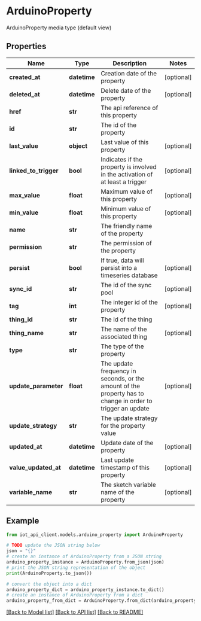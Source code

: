 # ArduinoProperty

ArduinoProperty media type (default view)

## Properties

Name | Type | Description | Notes
------------ | ------------- | ------------- | -------------
**created_at** | **datetime** | Creation date of the property | [optional] 
**deleted_at** | **datetime** | Delete date of the property | [optional] 
**href** | **str** | The api reference of this property | 
**id** | **str** | The id of the property | 
**last_value** | **object** | Last value of this property | [optional] 
**linked_to_trigger** | **bool** | Indicates if the property is involved in the activation of at least a trigger | [optional] 
**max_value** | **float** | Maximum value of this property | [optional] 
**min_value** | **float** | Minimum value of this property | [optional] 
**name** | **str** | The friendly name of the property | 
**permission** | **str** | The permission of the property | 
**persist** | **bool** | If true, data will persist into a timeseries database | [optional] 
**sync_id** | **str** | The id of the sync pool | [optional] 
**tag** | **int** | The integer id of the property | [optional] 
**thing_id** | **str** | The id of the thing | 
**thing_name** | **str** | The name of the associated thing | [optional] 
**type** | **str** | The type of the property | 
**update_parameter** | **float** | The update frequency in seconds, or the amount of the property has to change in order to trigger an update | [optional] 
**update_strategy** | **str** | The update strategy for the property value | 
**updated_at** | **datetime** | Update date of the property | [optional] 
**value_updated_at** | **datetime** | Last update timestamp of this property | [optional] 
**variable_name** | **str** | The sketch variable name of the property | [optional] 

## Example

```python
from iot_api_client.models.arduino_property import ArduinoProperty

# TODO update the JSON string below
json = "{}"
# create an instance of ArduinoProperty from a JSON string
arduino_property_instance = ArduinoProperty.from_json(json)
# print the JSON string representation of the object
print(ArduinoProperty.to_json())

# convert the object into a dict
arduino_property_dict = arduino_property_instance.to_dict()
# create an instance of ArduinoProperty from a dict
arduino_property_from_dict = ArduinoProperty.from_dict(arduino_property_dict)
```
[[Back to Model list]](../README.md#documentation-for-models) [[Back to API list]](../README.md#documentation-for-api-endpoints) [[Back to README]](../README.md)


